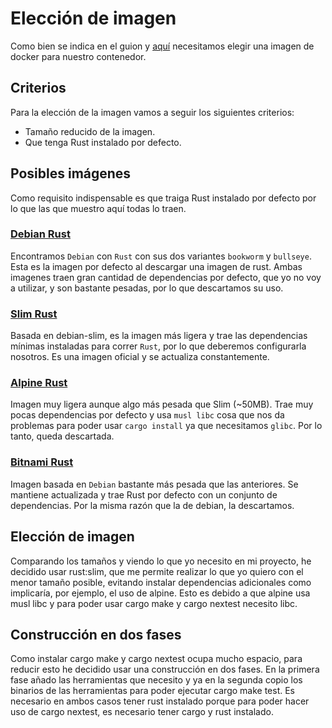# Elección de imagen

Como bien se indica en el guion y [aquí](https://github.com/MarioRgzLpz/ArbitrageBets/issues/31) necesitamos elegir una imagen de docker para nuestro contenedor.

## Criterios

Para la elección de la imagen vamos a seguir los siguientes criterios:

- Tamaño reducido de la imagen.
- Que tenga Rust instalado por defecto.

## Posibles imágenes

Como requisito indispensable es que traiga Rust instalado por defecto por lo que las que muestro aquí todas lo traen.

### [Debian Rust](https://hub.docker.com/_/debian)

Encontramos `Debian` con `Rust` con sus dos variantes `bookworm` y `bullseye`. Esta es la imagen por defecto al descargar una imagen de rust. Ambas imagenes traen gran cantidad de dependencias por defecto, que yo no voy a utilizar, y son bastante pesadas, por lo que descartamos su uso.

### [Slim Rust](https://hub.docker.com/_/debian)

Basada en debian-slim, es la imagen más ligera y trae las dependencias mínimas instaladas para correr `Rust`, por lo que deberemos configurarla nosotros. Es una imagen oficial y se actualiza constantemente.

### [Alpine Rust](https://hub.docker.com/_/alpine)

Imagen muy ligera aunque algo más pesada que Slim (~50MB). Trae muy pocas dependencias por defecto y usa `musl libc` cosa que nos da problemas para poder usar `cargo install` ya que necesitamos `glibc`. Por lo tanto, queda descartada. 

### [Bitnami Rust](https://hub.docker.com/r/bitnami/rust)

Imagen basada en `Debian` bastante más pesada que las anteriores. Se mantiene actualizada y trae Rust por defecto con un conjunto de dependencias. Por la misma razón que la de debian, la descartamos.

## Elección de imagen

Comparando los tamaños y viendo lo que yo necesito en mi proyecto, he decidido usar rust:slim, que me permite realizar lo que yo quiero con el menor tamaño posible, evitando instalar dependencias adicionales como implicaría, por ejemplo, el uso de alpine. Esto es debido a que alpine usa musl libc y para poder usar cargo make y cargo nextest necesito libc. 

## Construcción en dos fases

Como instalar cargo make y cargo nextest ocupa mucho espacio, para reducir esto he decidido usar una construcción en dos fases. En la primera fase añado las herramientas que necesito y ya en la segunda copio los binarios de las herramientas para poder ejecutar cargo make test. Es necesario en ambos casos tener rust instalado porque para poder hacer uso de cargo nextest, es necesario tener cargo y rust instalado.
